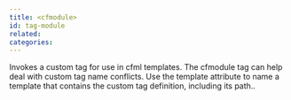 ```yaml
---
title: <cfmodule>
id: tag-module
related:
categories:
---
```


Invokes a custom tag for use in cfml templates. The cfmodule tag can help deal with
  custom tag name conflicts. Use the template attribute to name a template that contains the custom
  tag definition, including its path..